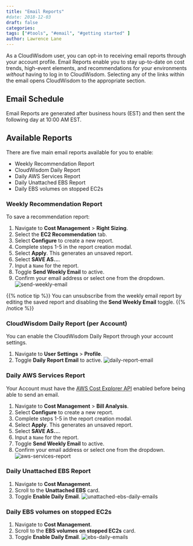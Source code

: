 ```yaml
---
title: "Email Reports"
#date: 2018-12-03
draft: false
categories:
tags: ["#tools", "#email", "#getting started" ]
author: Lawrence Lane
---
```


As a CloudWisdom user, you can opt-in to receiving email reports through your account profile. Email Reports enable you to stay up-to-date on cost trends, high-event elements, and recommendations for your environments _without_ having to log in to CloudWisdom. Selecting any of the links within the email opens CloudWisdom to the appropriate section.

## Email Schedule

Email Reports are generated after business hours (EST) and then sent the following day at 10:00 AM EST.

## Available Reports
There are five main email reports available for you to enable:

- Weekly Recommendation Report
- CloudWisdom Daily Report
- Daily AWS Services Report
- Daily Unattached EBS Report
- Daily EBS volumes on stopped EC2s

### Weekly Recommendation Report
To save a recommendation report:

1. Navigate to **Cost Management** > **Right Sizing**.
2. Select the **EC2 Recommendation** tab.
3. Select **Configure** to create a new report.
4. Complete steps 1-5 in the report creation modal.
3. Select **Apply**. This generates an unsaved report.
4. Select **SAVE AS...**.
4. Input a `Name` for the report.
5. Toggle **Send Weekly Email** to active.
6. Confirm your email address or select one from the dropdown.
![send-weekly-email](/images/reports-email/send-weekly-email.png)

{{% notice tip %}}
You can unsubscribe from the weekly email report by editing the saved report and disabling the **Send Weekly Email** toggle.
{{% /notice %}}


### CloudWisdom Daily Report (per Account)
You can enable the CloudWisdom Daily Report through your account settings.

1. Navigate to **User Settings** > **Profile**.
2. Toggle **Daily Report Email** to active.
![daily-report-email](/images/reports-email/daily-report-email.png)

### Daily AWS Services Report
Your Account must have the [AWS Cost Explorer API][1] enabled before being able to send an email.

1. Navigate to **Cost Management** > **Bill Analysis**.
2. Select **Configure** to create a new report.
3. Complete steps 1-5 in the report creation modal.
4. Select **Apply**. This generates an unsaved report.
5. Select **SAVE AS...**.
6. Input a `Name` for the report.
7. Toggle **Send Weekly Email** to active.
8. Confirm your email address or select one from the dropdown.
![aws-services-report](/images/reports-email/aws-services-report.png)


### Daily Unattached EBS Report

1. Navigate to **Cost Management**.
2. Scroll to the **Unattached EBS** card.
3. Toggle **Enable Daily Email**.
![unattached-ebs-daily-emails](/images/reports-email/unattached-ebs-daily-emails.png)


### Daily EBS volumes on stopped EC2s

1. Navigate to **Cost Management**.
2. Scroll to the **EBS volumes on stopped EC2s** card.
3. Toggle **Enable Daily Email**.
![ebs-daily-emails](/images/reports-email/ebs-daily-emails.png)



[1]: /integrations/aws-integration/#prerequisite-enable-cost-explorer
